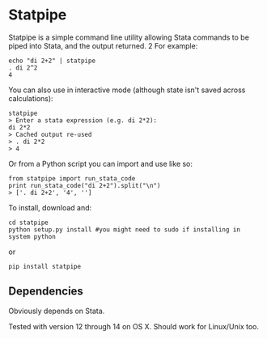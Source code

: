 # Statpipe

Statpipe is a simple command line utility allowing Stata commands to be piped into
Stata, and the output returned.
2
For example:

    echo "di 2+2" | statpipe
    . di 2^2
    4

You can also use in interactive mode (although state isn't saved across calculations):

	statpipe
	> Enter a stata expression (e.g. di 2*2):
	di 2*2
	> Cached output re-used
	> . di 2*2
	> 4
	

Or from a Python script you can import and use like so:

	from statpipe import run_stata_code
	print run_stata_code("di 2+2").split("\n")
	> ['. di 2+2', '4', '']



To install, download and:

	cd statpipe
	python setup.py install #you might need to sudo if installing in system python
	
or

	pip install statpipe




## Dependencies

Obviously depends on Stata. 

Tested with version 12 through 14 on OS X. 
Should work for Linux/Unix too.

